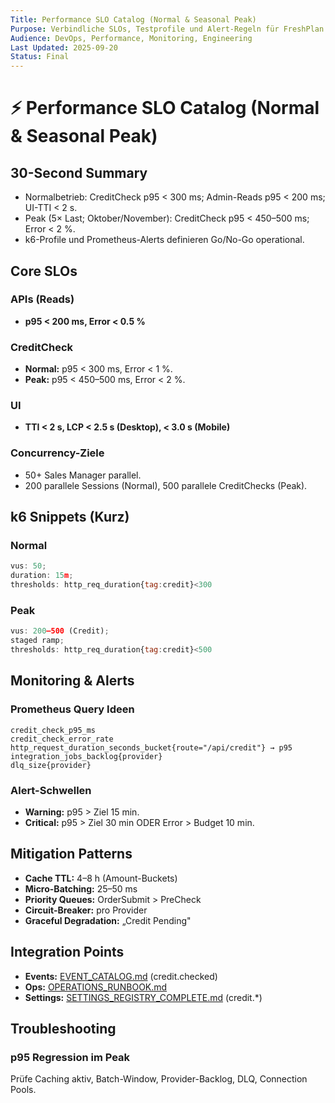 ```yaml
---
Title: Performance SLO Catalog (Normal & Seasonal Peak)
Purpose: Verbindliche SLOs, Testprofile und Alert-Regeln für FreshPlan.
Audience: DevOps, Performance, Monitoring, Engineering
Last Updated: 2025-09-20
Status: Final
---
```


# ⚡ Performance SLO Catalog (Normal & Seasonal Peak)

## 30-Second Summary
- Normalbetrieb: CreditCheck p95 < 300 ms; Admin-Reads p95 < 200 ms; UI-TTI < 2 s.
- Peak (5× Last; Oktober/November): CreditCheck p95 < 450–500 ms; Error < 2 %.
- k6-Profile und Prometheus-Alerts definieren Go/No-Go operational.

## Core SLOs

### APIs (Reads)
- **p95 < 200 ms, Error < 0.5 %**

### CreditCheck
- **Normal:** p95 < 300 ms, Error < 1 %.
- **Peak:** p95 < 450–500 ms, Error < 2 %.

### UI
- **TTI < 2 s, LCP < 2.5 s (Desktop), < 3.0 s (Mobile)**

### Concurrency-Ziele
- 50+ Sales Manager parallel.
- 200 parallele Sessions (Normal), 500 parallele CreditChecks (Peak).

## k6 Snippets (Kurz)

### Normal
```javascript
vus: 50;
duration: 15m;
thresholds: http_req_duration{tag:credit}<300
```

### Peak
```javascript
vus: 200–500 (Credit);
staged ramp;
thresholds: http_req_duration{tag:credit}<500
```

## Monitoring & Alerts

### Prometheus Query Ideen
```promql
credit_check_p95_ms
credit_check_error_rate
http_request_duration_seconds_bucket{route="/api/credit"} → p95
integration_jobs_backlog{provider}
dlq_size{provider}
```

### Alert-Schwellen
- **Warning:** p95 > Ziel 15 min.
- **Critical:** p95 > Ziel 30 min ODER Error > Budget 10 min.

## Mitigation Patterns
- **Cache TTL:** 4–8 h (Amount-Buckets)
- **Micro-Batching:** 25–50 ms
- **Priority Queues:** OrderSubmit > PreCheck
- **Circuit-Breaker:** pro Provider
- **Graceful Degradation:** „Credit Pending"

## Integration Points
- **Events:** [EVENT_CATALOG.md](../../integration/artefakte/EVENT_CATALOG.md) (credit.checked)
- **Ops:** [OPERATIONS_RUNBOOK.md](../../operations/artefakte/OPERATIONS_RUNBOOK.md)
- **Settings:** [SETTINGS_REGISTRY_COMPLETE.md](../../governance/artefakte/SETTINGS_REGISTRY_COMPLETE.md) (credit.*)

## Troubleshooting

### p95 Regression im Peak
Prüfe Caching aktiv, Batch-Window, Provider-Backlog, DLQ, Connection Pools.